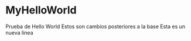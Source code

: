 # MyHelloWorld
Prueba de Hello World
Estos son cambios posteriores a la base
Esta es un nueva linea
